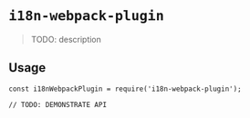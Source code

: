 # `i18n-webpack-plugin`

> TODO: description

## Usage

```
const i18nWebpackPlugin = require('i18n-webpack-plugin');

// TODO: DEMONSTRATE API
```
